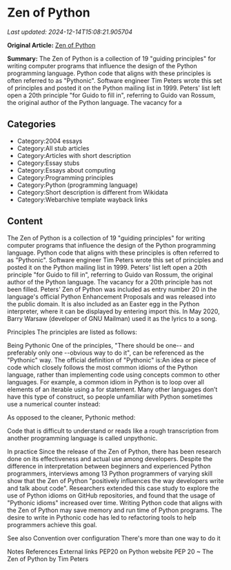 # Zen of Python

_Last updated: 2024-12-14T15:08:21.905704_

**Original Article:** [Zen of Python](https://en.wikipedia.org/wiki/Zen_of_Python)

**Summary:** The Zen of Python is a collection of 19 "guiding principles" for writing computer programs that influence the design of the Python programming language. Python code that aligns with these principles is often referred to as "Pythonic".
Software engineer Tim Peters wrote this set of principles and posted it on the Python mailing list in 1999. Peters' list left open a 20th principle "for Guido to fill in", referring to Guido van Rossum, the original author of the Python language. The vacancy for a 

## Categories
- Category:2004 essays
- Category:All stub articles
- Category:Articles with short description
- Category:Essay stubs
- Category:Essays about computing
- Category:Programming principles
- Category:Python (programming language)
- Category:Short description is different from Wikidata
- Category:Webarchive template wayback links

## Content

The Zen of Python is a collection of 19 "guiding principles" for writing computer programs that influence the design of the Python programming language. Python code that aligns with these principles is often referred to as "Pythonic".
Software engineer Tim Peters wrote this set of principles and posted it on the Python mailing list in 1999. Peters' list left open a 20th principle "for Guido to fill in", referring to Guido van Rossum, the original author of the Python language. The vacancy for a 20th principle has not been filled.
Peters' Zen of Python was included as entry number 20 in the language's official Python Enhancement Proposals and was released into the public domain. It is also included as an Easter egg in the Python interpreter, where it can be displayed by entering import this.
In May 2020, Barry Warsaw (developer of GNU Mailman) used it as the lyrics to a song.

Principles
The principles are listed as follows:

Being Pythonic
One of the principles, "There should be one-- and preferably only one --obvious way to do it", can be referenced as the "Pythonic" way. The official definition of "Pythonic" is:An idea or piece of code which closely follows the most common idioms of the Python language, rather than implementing code using concepts common to other languages.  For example, a common idiom in Python is to loop over all elements of an iterable using a for statement. Many other languages don’t have this type of construct, so people unfamiliar with Python sometimes use a numerical counter instead:

As opposed to the cleaner, Pythonic method:

Code that is difficult to understand or reads like a rough transcription from another programming language is called unpythonic.

In practice
Since the release of the Zen of Python, there has been research done on its effectiveness and actual use among developers. Despite the difference in interpretation between beginners and experienced Python programmers, interviews among 13 Python programmers of varying skill show that the Zen of Python "positively influences the way developers write and talk about code". Researchers extended this case study to explore the use of Python idioms on GitHub repositories, and found that the usage of "Pythonic idioms" increased over time. Writing Python code that aligns with the Zen of Python may save memory and run time of Python programs. The desire to write in Pythonic code has led to refactoring tools to help programmers achieve this goal.

See also
Convention over configuration
There's more than one way to do it

Notes
References
External links
PEP20 on Python website
PEP 20 ~ The Zen of Python by Tim Peters